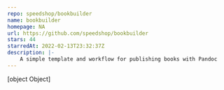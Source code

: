```yaml
---
repo: speedshop/bookbuilder
name: bookbuilder
homepage: NA
url: https://github.com/speedshop/bookbuilder
stars: 44
starredAt: 2022-02-13T23:32:37Z
description: |-
    A simple template and workflow for publishing books with Pandoc
---
```


[object Object]
